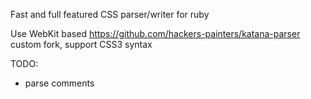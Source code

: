 Fast and full featured CSS parser/writer for ruby

Use WebKit based https://github.com/hackers-painters/katana-parser custom fork, support CSS3 syntax

TODO:
- parse comments
